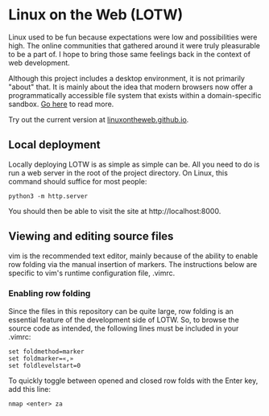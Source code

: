 # Linux on the Web (LOTW)

Linux used to be fun because expectations were low and possibilities were high. 
The online communities that gathered around it were truly pleasurable to be a part of.
I hope to bring those same feelings back in the context of web development.

Although this project includes a desktop environment, it is not primarily
"about" that.  It is mainly about the idea that modern browsers now offer a
programmatically accessible file system that exists within a domain-specific
sandbox. 
<a href="https://linuxontheweb.github.io/docs/what-it-is.html">Go here</a> to read
more.

Try out the current version at 
<a href="https://linuxontheweb.github.io">linuxontheweb.github.io</a>.

## Local deployment

Locally deploying LOTW is as simple as simple can be. All you need to do is run
a web server in the root of the project directory. On Linux, this command
should suffice for most people:

	python3 -m http.server

You should then be able to visit the site at http://localhost:8000.

## Viewing and editing source files

vim is the recommended text editor, mainly because of the ability to 
enable row folding via the manual insertion of markers. The instructions below 
are specific to vim's runtime configuration file, .vimrc.

### Enabling row folding

Since the files in this repository can be quite large, row folding is an
essential feature of the development side of LOTW. So, to browse the source code
as intended, the following lines must be included in your .vimrc:

	set foldmethod=marker
	set foldmarker=«,»
	set foldlevelstart=0

To quickly toggle between opened and closed row folds with the Enter key, add this line:

	nmap <enter> za

